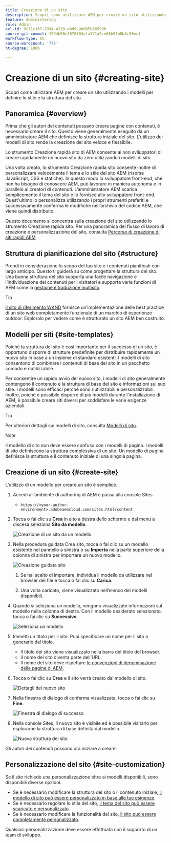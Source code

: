 ```yaml
---
title: Creazione di un sito
description: Scopri come utilizzare AEM per creare un sito utilizzando i modelli di sito per definire lo stile e la struttura del sito.
feature: Administering
role: Admin
exl-id: 9c71c167-2934-4210-abd9-ab085b36593b
source-git-commit: 1994b90e3876f03efa571a9ce65b9fb8b3c90ec4
workflow-type: ht
source-wordcount: '775'
ht-degree: 100%

---
```


# Creazione di un sito {#creating-site}

Scopri come utilizzare AEM per creare un sito utilizzando i modelli per definire lo stile e la struttura del sito.

## Panoramica {#overview}

Prima che gli autori dei contenuti possano creare pagine con contenuti, è necessario creare il sito. Questo viene generalmente eseguito da un amministratore AEM che definisce la struttura iniziale del sito. L’utilizzo dei modelli di sito rende la creazione del sito veloce e flessibile.

Lo strumento Creazione rapida sito di AEM consente ai non sviluppatori di creare rapidamente un nuovo sito da zero utilizzando i modelli di sito.

Una volta creato, lo strumento Creazione rapida sito consente inoltre di personalizzare velocemente il tema e lo stile del sito AEM (risorse JavaScript, CSS e statiche). In questo modo lo sviluppatore front-end, che non ha bisogno di conoscere AEM, può lavorare in maniera autonoma e in parallelo ai creatori di contenuti. L’amministratore AEM scarica semplicemente il tema del sito e lo fornisce allo sviluppatore front-end. Quest&#39;ultimo lo personalizza utilizzando i propri strumenti preferiti e successivamente conferma le modifiche nell’archivio del codice AEM, che viene quindi distribuito.

Questo documento si concentra sulla creazione del sito utilizzando lo strumento Creazione rapida sito. Per una panoramica del flusso di lavoro di creazione e personalizzazione del sito, consulta [Percorso di creazione di siti rapidi AEM](/help/journey-sites/quick-site/overview.md)

## Struttura di pianificazione del sito {#structure}

Prendi in considerazione lo scopo del tuo sito e i contenuti pianificati con largo anticipo. Questo ti guiderà su come progettare la struttura del sito. Una buona struttura del sito supporta una facile navigazione e l’individuazione dei contenuti per i visitatori e supporta varie funzioni di AEM come la [gestione e traduzione multisito](/help/sites-cloud/administering/msm-and-translation.md).

>[!TIP]
>
>[Il sito di riferimento WKND](https://wknd.site) fornisce un’implementazione delle best practice di un sito web completamente funzionale di un marchio di esperienze outdoor. Esploralo per vedere come è strutturato un sito AEM ben costruito.

## Modelli per siti {#site-templates}

Poiché la struttura del sito è così importante per il successo di un sito, è opportuno disporre di strutture predefinite per distribuire rapidamente un nuovo sito in base a un insieme di standard esistenti. I modelli di sito consentono di combinare i contenuti di base del sito in un pacchetto comodo e riutilizzabile.

Per consentire un rapido avvio del nuovo sito, i modelli di sito generalmente contengono il contenuto e la struttura di base del sito e informazioni sul suo stile. I modelli sono efficaci perché sono riutilizzabili e personalizzabili. Inoltre, poiché è possibile disporre di più modelli durante l’installazione di AEM, è possibile creare siti diversi per soddisfare le varie esigenze aziendali.

>[!TIP]
>
>Per ulteriori dettagli sui modelli di sito, consulta [Modelli di sito](site-templates.md).

>[!NOTE]
>
>Il modello di sito non deve essere confuso con i modelli di pagina. I modelli di sito definiscono la struttura complessiva di un sito. Un modello di pagina definisce la struttura e il contenuto iniziale di una singola pagina.

## Creazione di un sito {#create-site}

L’utilizzo di un modello per creare un sito è semplice.

1. Accedi all’ambiente di authoring di AEM e passa alla console Sites

   * `https://<your-author-environment>.adobeaemcloud.com/sites.html/content`

1. Tocca o fai clic su **Crea** in alto a destra dello schermo e dal menu a discesa seleziona **Sito da modello**.

   ![Creazione di un sito da un modello](../assets/create-site-from-template.png)

1. Nella procedura guidata Crea sito, tocca o fai clic su un modello esistente nel pannello a sinistra o su **Importa** nella parte superiore della colonna di sinistra per importare un nuovo modello.

   ![Creazione guidata sito](../assets/site-creation-wizard.png)

   1. Se hai scelto di importare, individua il modello da utilizzare nel browser dei file e tocca o fai clic su **Carica**.

   1. Una volta caricato, viene visualizzato nell’elenco dei modelli disponibili.

1. Quando si seleziona un modello, vengono visualizzate informazioni sul modello nella colonna di destra. Con il modello desiderato selezionato, tocca o fai clic su **Successivo**.

   ![Seleziona un modello](../assets/select-site-template.png)

1. Immetti un titolo per il sito. Puoi specificare un nome per il sito o generarlo dal titolo.

   * Il titolo del sito viene visualizzato nella barra del titolo del browser.
   * Il nome del sito diventa parte dell’URL.
   * Il nome del sito deve rispettare [le convenzioni di denominazione delle pagine di AEM](/help/sites-cloud/authoring/fundamentals/organizing-pages.md#page-name-restrictions-and-best-practices).

1. Tocca o fai clic su **Crea** e il sito verrà creato dal modello di sito.

   ![Dettagli del nuovo sito](../assets/create-site-details.png)

1. Nella finestra di dialogo di conferma visualizzata, tocca o fai clic su **Fine**.

   ![Finestra di dialogo di successo](../assets/success.png)

1. Nella console Sites, il nuovo sito è visibile ed è possibile visitarlo per esplorarne la struttura di base definita dal modello.

   ![Nuova struttura del sito](../assets/new-site.png)

Gli autori dei contenuti possono ora iniziare a creare.

## Personalizzazione del sito {#site-customization}

Se il sito richiede una personalizzazione oltre ai modelli disponibili, sono disponibili diverse opzioni.

* Se è necessario modificare la struttura del sito o il contenuto iniziale, [il modello di sito può essere personalizzato in base alle tue esigenze](site-templates.md).
* Se è necessario regolare lo stile del sito, [il tema del sito può essere scaricato e personalizzato](/help/journey-sites/quick-site/overview.md).
* Se è necessario modificare la funzionalità del sito, [il sito può essere completamente personalizzato](/help/implementing/developing/introduction/develop-wknd-tutorial.md).

Qualsiasi personalizzazione deve essere effettuata con il supporto di un team di sviluppo.

